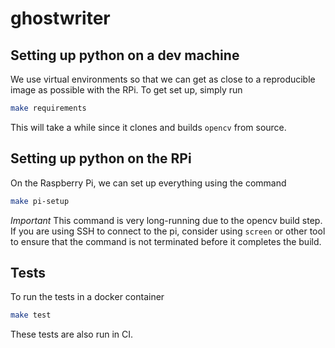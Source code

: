 # ghostwriter

## Setting up python on a dev machine

We use virtual environments so that we can get as close to a reproducible
image as possible with the RPi. To get set up, simply run 

```bash
make requirements
```

This will take a while since it clones and builds `opencv` from source.

## Setting up python on the RPi

On the Raspberry Pi, we can set up everything using the command

```bash
make pi-setup
```

*Important* This command is very long-running due to the opencv build step. 
If you are using SSH to connect to the pi, consider using `screen` or other 
tool to ensure that the command is not terminated before it completes the 
build.


## Tests

To run the tests in a docker container 

```bash
make test
```

These tests are also run in CI.
